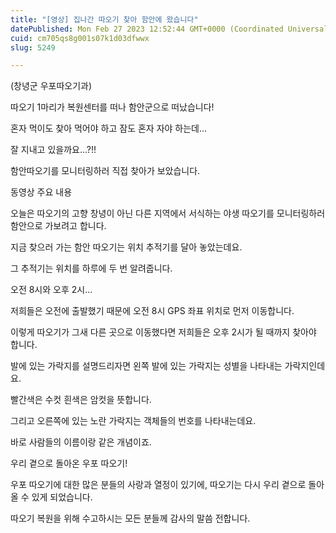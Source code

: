 ```yaml
---
title: "[영상] 집나간 따오기 찾아 함안에 왔습니다"
datePublished: Mon Feb 27 2023 12:52:44 GMT+0000 (Coordinated Universal Time)
cuid: cm705qs8g001s07k1d03dfwwx
slug: 5249

---
```



(창녕군 우포따오기과)

따오기 1마리가 복원센터를 떠나 함안군으로 떠났습니다!

혼자 먹이도 찾아 먹어야 하고 잠도 혼자 자야 하는데...

잘 지내고 있을까요...?!!

함안따오기를 모니터링하러 직접 찾아가 보았습니다.

동영상 주요 내용

오늘은 따오기의 고향 창녕이 아닌 다른 지역에서 서식하는 야생 따오기를 모니터링하러 함안으로 가보려고 합니다.

지금 찾으러 가는 함안 따오기는 위치 추적기를 달아 놓았는데요.

그 추적기는 위치를 하루에 두 번 알려줍니다.

오전 8시와 오후 2시...

저희들은 오전에 출발했기 때문에 오전 8시 GPS 좌표 위치로 먼저 이동합니다.

이렇게 따오기가 그새 다른 곳으로 이동했다면 저희들은 오후 2시가 될 때까지 찾아야 합니다.

발에 있는 가락지를 설명드리자면 왼쪽 발에 있는 가락지는 성별을 나타내는 가락지인데요.

빨간색은 수컷 흰색은 암컷을 뜻합니다.

그리고 오른쪽에 있는 노란 가락지는 객체들의 번호를 나타내는데요.

바로 사람들의 이름이랑 같은 개념이죠.

우리 곁으로 돌아온 우포 따오기!

우포 따오기에 대한 많은 분들의 사랑과 열정이 있기에, 따오기는 다시 우리 곁으로 돌아올 수 있게 되었습니다.

따오기 복원을 위해 수고하시는 모든 분들께 감사의 말씀 전합니다.
